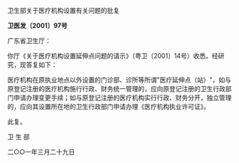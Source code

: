 卫生部关于医疗机构设置有关问题的批复

**卫医发〔2001〕97号**

广东省卫生厅：

你厅《关于医疗机构设置延伸点问题的请示》（粤卫〔2001〕14号）收悉。经研究，现答复如下：

医疗机构在原执业地点以外设置的门诊部、诊所等所谓"医疗延伸点（站）"，如与原登记注册的医疗机构施行行政、财务统一管理的，应向原登记注册的卫生行政部门申请办理变更手续；如与原登记注册的医疗机构实行行政、财务分开，独立管理的，应向其设置所在地的卫生行政部门申请办理《医疗机构执业许可证》。

此复。

卫 生 部

二○○一年三月二十九日
